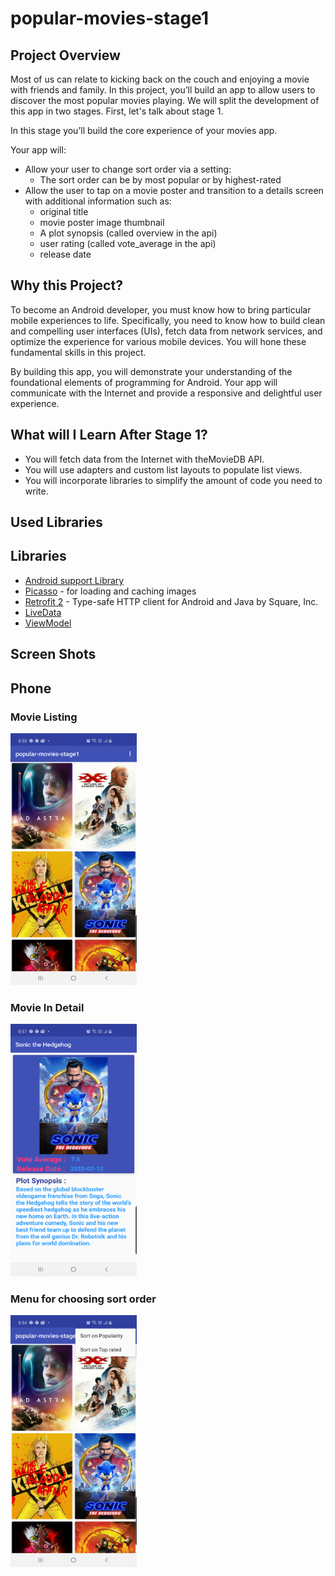 # popular-movies-stage1

## Project Overview

Most of us can relate to kicking back on the couch and enjoying a movie with friends and family. In this project, you’ll build an app to allow users to discover the most popular movies playing. We will split the development of this app in two stages. First, let's talk about stage 1.

In this stage you’ll build the core experience of your movies app.

Your app will:

* Allow your user to change sort order via a setting:
     * The sort order can be by most popular or by highest-rated
* Allow the user to tap on a movie poster and transition to a details screen with additional information such as:
     * original title
     * movie poster image thumbnail
     * A plot synopsis (called overview in the api)
     * user rating (called vote_average in the api)
     * release date

## Why this Project?

To become an Android developer, you must know how to bring particular mobile experiences to life. Specifically, you need to know how to build clean and compelling user interfaces (UIs), fetch data from network services, and optimize the experience for various mobile devices. You will hone these fundamental skills in this project.

By building this app, you will demonstrate your understanding of the foundational elements of programming for Android. Your app will communicate with the Internet and provide a responsive and delightful user experience.

## What will I Learn After Stage 1?

* You will fetch data from the Internet with theMovieDB API.
* You will use adapters and custom list layouts to populate list views.
* You will incorporate libraries to simplify the amount of code you need to write.

## Used Libraries

## Libraries
*   [Android support Library](https://developer.android.com/topic/libraries/support-library)
*   [Picasso](https://github.com/square/picasso) - for loading and caching images 
*   [Retrofit 2](https://github.com/square/retrofit) - Type-safe HTTP client for Android and Java by Square, Inc. 
*   [LiveData](https://developer.android.com/topic/libraries/architecture/livedata)
*   [ViewModel](https://developer.android.com/topic/libraries/architecture/viewmodel)

## Screen Shots
## Phone
### Movie Listing
<img src="https://github.com/Suparna-here/popular-movies-stage1/blob/master/ScreenShots/Phone/MovieListing.png" width="40%" />

### Movie In Detail
<img src="https://github.com/Suparna-here/popular-movies-stage1/blob/master/ScreenShots/Phone/MovieInDetail.png" width="40%" />

### Menu for choosing sort order
<img src="https://github.com/Suparna-here/popular-movies-stage1/blob/master/ScreenShots/Phone/SortOrderFromMenu.png" width="40%" />
